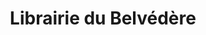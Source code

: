 ---
title: "Librairie du Belvédère"
url: /chennevieres-sur-marne/librairie-du-belvedere/
shop: Zeitungen
---